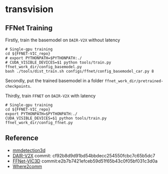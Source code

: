 # transvision

## FFNet Training

Firstly, train the basemodel on `DAIR-V2X` without latency

```shell
# Single-gpu training
cd ${FFNET-VIC_repo}
# export PYTHONPATH=$PYTHONPATH:./
# CUDA_VISIBLE_DEVICES=$1 python tools/train.py ffnet_work_dir/config_basemodel.py
bash ./tools/dist_train.sh configs/ffnet/config_basemodel_car.py 8
```

Secondly, put the trained basemodel in a folder `ffnet_work_dir/pretrained-checkpoints`.

Thirdly, train `FFNET` on `DAIR-V2X` with latency

```shell
# Single-gpu training
cd ${FFNET-VIC_repo}
export PYTHONPATH=$PYTHONPATH:./
CUDA_VISIBLE_DEVICES=$1 python tools/train.py ffnet_work_dir/config_ffnet.py
```

## Reference

- [mmdetection3d](https://github.com/open-mmlab/mmdetection3d)
- [DAIR-V2X](https://github.com/AIR-THU/DAIR-V2X) commit: cf92b8d9d91bd54bbdecc254550fcbc7c65b5dc7
- [FFNet-VIC3D](https://github.com/haibao-yu/FFNet-VIC3D) commit:e2b7b7421efceb59d51f65b43c0f05bf031c3d0a
- [Where2comm](https://github.com/MediaBrain-SJTU/Where2comm)
